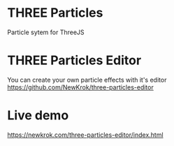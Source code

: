 # THREE Particles
Particle sytem for ThreeJS

# THREE Particles Editor
You can create your own particle effects with it's editor https://github.com/NewKrok/three-particles-editor

# Live demo
https://newkrok.com/three-particles-editor/index.html
